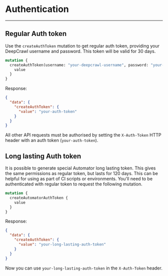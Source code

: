 # Authentication
---
## Regular Auth token

Use the `createAuthToken` mutation to get regular auth token, providing your DeepCrawl username and password. This token will be valid for 30 days.

```graphql
mutation {
  createAuthToken(username: "your-deepcrawl-username", password: "your-deepcrawl-password") {
    value
  }
}
```

Response:
```json
{
  "data": {
    "createAuthToken": {
      "value": "your-auth-token"
    }
  }
}
```
All other API requests must be authorised by setting the `X-Auth-Token` HTTP header with an auth token (`your-auth-token`).

## Long lasting Auth token
It is possible to generate special Automator long lasting token. This gives the same permissions as regular token, but lasts for 120 days. This can be helpful for using as part of CI scripts or environments. You'll need to be authenticated with regular token to request the following mutation.

```graphql
mutation {
  createAutomatorAuthToken {
    value
  }
}
```
Response:
```json
{
  "data": {
    "createAuthToken": {
      "value": "your-long-lasting-auth-token"
    }
  }
}
```
Now you can use `your-long-lasting-auth-token` in the `X-Auth-Token` header.